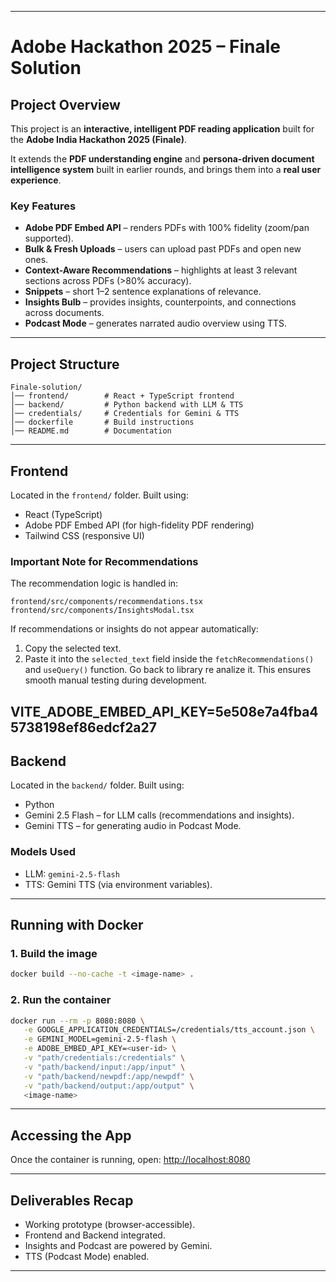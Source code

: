 
---

# Adobe Hackathon 2025 – Finale Solution

## Project Overview

This project is an **interactive, intelligent PDF reading application** built for the **Adobe India Hackathon 2025 (Finale)**.

It extends the **PDF understanding engine** and **persona-driven document intelligence system** built in earlier rounds, and brings them into a **real user experience**.

### Key Features

* **Adobe PDF Embed API** – renders PDFs with 100% fidelity (zoom/pan supported).
* **Bulk & Fresh Uploads** – users can upload past PDFs and open new ones.
* **Context-Aware Recommendations** – highlights at least 3 relevant sections across PDFs (>80% accuracy).
* **Snippets** – short 1–2 sentence explanations of relevance.
* **Insights Bulb** – provides insights, counterpoints, and connections across documents.
* **Podcast Mode** – generates narrated audio overview using TTS.

---

## Project Structure

```
Finale-solution/
│── frontend/        # React + TypeScript frontend
│── backend/         # Python backend with LLM & TTS
│── credentials/     # Credentials for Gemini & TTS
│── dockerfile       # Build instructions
│── README.md        # Documentation
```

---

## Frontend

Located in the `frontend/` folder. Built using:

* React (TypeScript)
* Adobe PDF Embed API (for high-fidelity PDF rendering)
* Tailwind CSS (responsive UI)

### Important Note for Recommendations

The recommendation logic is handled in:

```
frontend/src/components/recommendations.tsx
frontend/src/components/InsightsModal.tsx
```

If recommendations or insights do not appear automatically:

1. Copy the selected text.
2. Paste it into the `selected_text` field inside the `fetchRecommendations()` and `useQuery()` function.
Go back to library re analize it.
This ensures smooth manual testing during development.

VITE_ADOBE_EMBED_API_KEY=5e508e7a4fba45738198ef86edcf2a27
---

## Backend

Located in the `backend/` folder. Built using:

* Python
* Gemini 2.5 Flash – for LLM calls (recommendations and insights).
* Gemini TTS – for generating audio in Podcast Mode.

### Models Used

* LLM: `gemini-2.5-flash`
* TTS: Gemini TTS (via environment variables).

---

## Running with Docker

### 1. Build the image

```bash
docker build --no-cache -t <image-name> .
```

### 2. Run the container

```bash
docker run --rm -p 8080:8080 \
   -e GOOGLE_APPLICATION_CREDENTIALS=/credentials/tts_account.json \
   -e GEMINI_MODEL=gemini-2.5-flash \
   -e ADOBE_EMBED_API_KEY=<user-id> \
   -v "path/credentials:/credentials" \
   -v "path/backend/input:/app/input" \
   -v "path/backend/newpdf:/app/newpdf" \
   -v "path/backend/output:/app/output" \
   <image-name>
```

---

## Accessing the App

Once the container is running, open:
[http://localhost:8080](http://localhost:8080)

---

## Deliverables Recap

* Working prototype (browser-accessible).
* Frontend and Backend integrated.
* Insights and Podcast are powered by Gemini.
* TTS (Podcast Mode) enabled.

---


